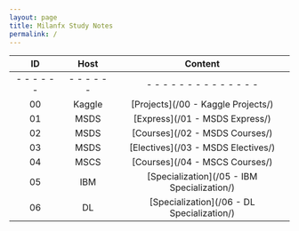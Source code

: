 ```yaml
---
layout: page
title: Milanfx Study Notes
permalink: /
---
```


| ID     | Host   | Content        |
|:------:|:------:|:--------------:|
| - - - - - - | - - - - - - | - - - - - - - - - - - - - - |
| 00 | Kaggle| [Projects](/00 - Kaggle Projects/)          |
| 01 | MSDS  | [Express](/01 - MSDS Express/)              |
| 02 | MSDS  | [Courses](/02 - MSDS Courses/)              |
| 03 | MSDS  | [Electives](/03 - MSDS Electives/)          |
| 04 | MSCS  | [Courses](/04 - MSCS Courses/)              |
| 05 | IBM   | [Specialization](/05 - IBM Specialization/) |
| 06 | DL    | [Specialization](/06 - DL Specialization/)  |




